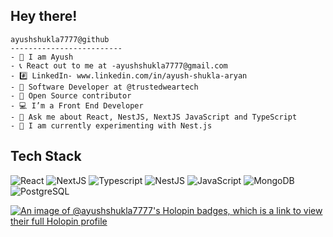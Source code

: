 <!--   ![header_](https://user-images.githubusercontent.com/92802904/190911228-459d8af8-4d8a-403f-a5a6-c4e5422f5e5a.png) -->

<h2 align="color:white">Hey there!</h2>




```
ayushshukla7777@github
-------------------------
- 👀 I am Ayush
- 📞 React out to me at -ayushshukla7777@gmail.com
- #️⃣ LinkedIn- www.linkedin.com/in/ayush-shukla-aryan
- 🦾 Software Developer at @trustedweartech
- 🚀 Open Source contributor
- 💻 I’m a Front End Developer
- 💬 Ask me about React, NestJS, NextJS JavaScript and TypeScript
- 🧠 I am currently experimenting with Nest.js
```
<h2 align="color:white">Tech Stack</h2>

![React](https://img.shields.io/badge/React-20232A?style=for-the-badge&logo=react&logoColor=61DAFB)
![NextJS](https://img.shields.io/badge/next.js-000000?style=for-the-badge&logo=nextdotjs&logoColor=white)
![Typescript](https://shields.io/badge/TypeScript-3178C6?logo=TypeScript&logoColor=FFF&style=for-the-badge)
![NestJS](https://img.shields.io/badge/Nest%20JS-pink?style=for-the-badge&logo=nestjs)
![JavaScript](https://img.shields.io/badge/JavaScript-F7DF1E?style=for-the-badge&logo=javascript&logoColor=black)
![MongoDB](https://img.shields.io/badge/MongoDB-4EA94B?style=for-the-badge&logo=mongodb&logoColor=white)
![PostgreSQL](https://img.shields.io/badge/PostgreSQL-316192?style=for-the-badge&logo=postgresql&logoColor=white)

[![An image of @ayushshukla7777's Holopin badges, which is a link to view their full Holopin profile](https://holopin.me/ayushshukla7777)](https://holopin.io/@ayushshukla7777)





    
